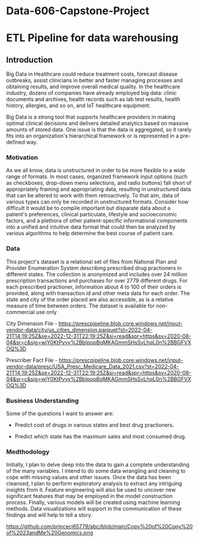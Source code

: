 # Data-606-Capstone-Project

# ETL Pipeline for data warehousing


## Introduction
Big Data in Healthcare could reduce treatment costs, forecast disease outbreaks, assist clinicians in better and faster managing processes and obtaining results, and improve overall medical quality. In the healthcare industry, dozens of companies have already employed big data: clinic documents and archives, health records such as lab test results, health history, allergies, and so on, and IoT healthcare equipment.

Big Data is a strong tool that supports healthcare providers in making optimal clinical decisions and delivers detailed analytics based on massive amounts of stored data. One issue is that the data is aggregated, so it rarely fits into an organization's hierarchical framework or is represented in a pre-defined way.


### Motivation
As we all know, data is unstructured in order to be more flexible to a wide range of formats. In most cases, organized framework input options (such as checkboxes, drop-down menu selections, and radio buttons) fall short of appropriately framing and appropriating data, resulting in unstructured data that can be altered to work with them retroactively. To that aim, data of various types can only be recorded in unstructured formats. Consider how difficult it would be to compile important but disparate data about a patient's preferences, clinical particulate, lifestyle and socioeconomic factors, and a plethora of other patient-specific informational components into a unified and intuitive data format that could then be analyzed by various algorithms to help determine the best course of patient care.


### Data
This project's dataset is a relational set of files from National Plan and Provider Enumeration System describing prescribed drug practioners in different states. The collection is anonymized and includes over 24 million prescription transactions and purchases for over 2779 different drugs. For each prescribed practioner, information about 4 to 100 of their orders is provided, along with transaction id and other meta data for each order. The state and city of the order placed are also accessible, as is a relative measure of time between orders. The dataset is available for non-commercial use only 

City Dimension File - https://prescpipeline.blob.core.windows.net/input-vendor-data/city/us_cities_dimension.parquet?st=2022-04-21T14:19:25Z&se=2022-12-31T22:19:25Z&si=read&spr=https&sv=2020-08-04&sr=c&sig=wjY0KtPvyy%2BbIpopBqMKAGmmSHsSvLhqL0n%2BBGFVXOQ%3D

Prescriber Fact File - https://prescpipeline.blob.core.windows.net/input-vendor-data/presc/USA_Presc_Medicare_Data_2021.csv?st=2022-04-21T14:19:25Z&se=2022-12-31T22:19:25Z&si=read&spr=https&sv=2020-08-04&sr=c&sig=wjY0KtPvyy%2BbIpopBqMKAGmmSHsSvLhqL0n%2BBGFVXOQ%3D


### Business Understanding
Some of the questions I want to answer are:
- Predict cost of drugs in various states and best drug practioners.

- Predict which state has the maximum sales and most consumed drug.


### Medthodology
Initially, I plan to delve deep into the data to gain a complete understanding of the many variables. I intend to do some data wrangling and cleaning to cope with missing values and other issues. Once the data has been cleansed, I plan to perform exploratory analysis to extract any intriguing insights from it. Feature engineering will also be used to uncover new significant features that may be employed in the model construction process. Finally, various models will be created using machine learning methods. Data visualizations will support in the communication of these findings and will help to tell a story.

<img>https://github.com/princecj65779/abc/blob/main/Copy%20of%20Copy%20of%2023andMe%20Genomics.png<img/>

